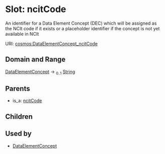 
# Slot: ncitCode


An identifier for a Data Element Concept (DEC) which will be assigned as the NCIt code if it exists or a placeholder identifier if the concept is not yet available in NCIt

URI: [cosmos:DataElementConcept_ncitCode](https://www.cdisc.org/cosmos/1-0DataElementConcept_ncitCode)


## Domain and Range

[DataElementConcept](DataElementConcept.md) &#8594;  <sub>0..1</sub> [String](types/String.md)

## Parents

 *  is_a: [ncitCode](ncitCode.md)

## Children


## Used by

 * [DataElementConcept](DataElementConcept.md)
